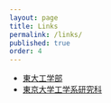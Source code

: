 ```yaml
---
layout: page
title: Links
permalink: /links/
published: true
order: 4
---
```


- <a href="http://www.t.u-tokyo.ac.jp/foe/" target="_blank">東大工学部</a>
- <a href="http://www.t.u-tokyo.ac.jp/soe/" target="_blank">東京大学工学系研究科</a>

<!-- - [東大工学部](http://www.t.u-tokyo.ac.jp/foe/)
- [東京大学工学系研究科](https://www.t.u-tokyo.ac.jp/soe/) -->
